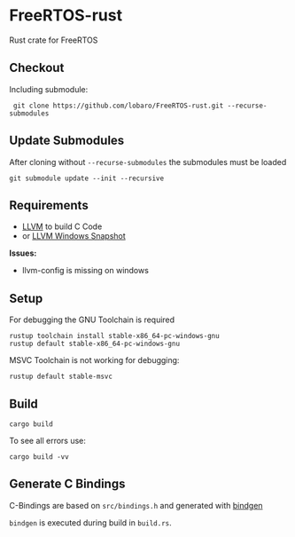 # FreeRTOS-rust
Rust crate for FreeRTOS

## Checkout

Including submodule:

     git clone https://github.com/lobaro/FreeRTOS-rust.git --recurse-submodules

## Update Submodules

After cloning without `--recurse-submodules` the submodules must be loaded

    git submodule update --init --recursive

## Requirements

* [LLVM](https://releases.llvm.org/download.html) to build C Code
* or [LLVM Windows Snapshot](http://llvm.org/builds/)

**Issues:**

* llvm-config is missing on windows

## Setup

For debugging the GNU Toolchain is required

    rustup toolchain install stable-x86_64-pc-windows-gnu
    rustup default stable-x86_64-pc-windows-gnu
    
MSVC Toolchain is not working for debugging:

    rustup default stable-msvc
    

## Build

    cargo build
    
To see all errors use:

    cargo build -vv

## Generate C Bindings

C-Bindings are based on `src/bindings.h` and generated with [bindgen](https://github.com/rust-lang/rust-bindgen)

`bindgen` is executed during build in `build.rs`.




